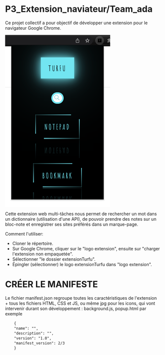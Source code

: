 # P3_Extension_naviateur/Team_ada


Ce projet collectif a pour objectif de développer une extension pour le navigateur Google Chrome. 

<p><img align="center" alt="" src="https://github.com/Alexluu13/P3_Extension-navigateur-ada/blob/main/extension_web.png"/></p>

<p>Cette extension web multi-tâches nous permet de rechercher un mot dans un dictionnaire (utilisation d'une API), de pouvoir prendre des notes sur un bloc-note et enregistrer ses sites préférés dans un marque-page.</p>

Comment l'utiliser:

- Cloner le répertoire.
- Sur Google Chrome, cliquer sur le "logo extension", ensuite sur "charger l'extension non empaquetée".
- Sélectionner "le dossier extensionTurfu".
- Épingler (sélectionner) le logo extensionTurfu dans "logo extension".

# CRÉER LE MANIFESTE 

Le fichier manifest.json regroupe toutes les caractéristiques de l'extension + 
tous les fichiers HTML, CSS et JS, ou même jpg pour les icons, qui vont intervenir durant son développement : background.js, popup.html par exemple 

        {
        "name": "",
        "description": "",
        "version": "1.0",
        "manifest_version": 2/3
        }
        
